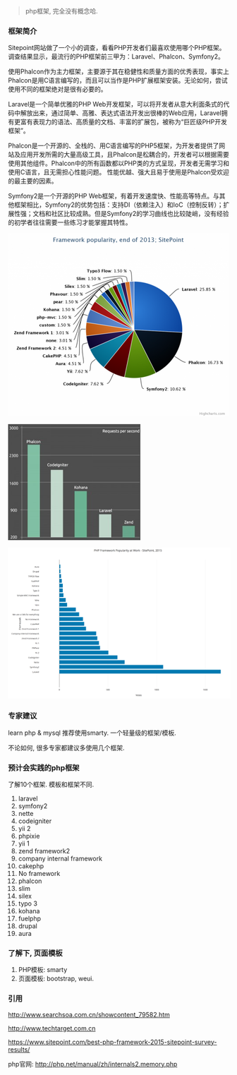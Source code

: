 > php框架, 完全没有概念哈.

### 框架简介

Sitepoint网站做了一个小的调查，看看PHP开发者们最喜欢使用哪个PHP框架。调查结果显示，最流行的PHP框架前三甲为：Laravel、Phalcon、Symfony2。

使用Phalcon作为主力框架，主要源于其在稳健性和质量方面的优秀表现，事实上Phalcon是用C语言编写的，而且可以当作是PHP扩展框架安装。无论如何，尝试使用不同的框架绝对是很有必要的。

Laravel是一个简单优雅的PHP Web开发框架，可以将开发者从意大利面条式的代码中解放出来，通过简单、高雅、表达式语法开发出很棒的Web应用，Laravel拥有更富有表现力的语法、高质量的文档、丰富的扩展包，被称为“巨匠级PHP开发框架”。

Phalcon是一个开源的、全栈的、用C语言编写的PHP5框架，为开发者提供了网站及应用开发所需的大量高级工具，且Phalcon是松耦合的，开发者可以根据需要使用其他组件。Phalcon中的所有函数都以PHP类的方式呈现，开发者无需学习和使用C语言，且无需担心性能问题。 性能优越、强大且易于使用是Phalcon受欢迎的最主要的因素。

Symfony2是一个开源的PHP Web框架，有着开发速度快、性能高等特点。与其他框架相比，Symfony2的优势包括：支持DI（依赖注入）和IoC（控制反转）；扩展性强；文档和社区比较成熟。但是Symfony2的学习曲线也比较陡峭，没有经验的初学者往往需要一些练习才能掌握其特性。

![06112508_5293](../images/06112508_5293.png)

 ![06112559_5137](../images/06112559_5137.jpg)

  ![ ](../images/php.png)

### 专家建议

learn php & mysql 推荐使用smarty. 一个轻量级的框架/模板.

不论如何, 很多专家都建议多使用几个框架.

### 预计会实践的php框架

了解10个框架. 模板和框架不同.

1. laravel
2. symfony2
3. nette
4. codeigniter
5. yii 2
6. phpixie
7. yii 1
8. zend framework2
9. company internal framework
10. cakephp
11. No framework
12. phalcon
13. slim
14. silex
15. typo 3
16. kohana
17. fuelphp
18. drupal
19. aura

### 了解下, 页面模板

1. PHP模板: smarty
2. 页面模板: bootstrap, weui.

### 引用

http://www.searchsoa.com.cn/showcontent_79582.htm

http://www.techtarget.com.cn

https://www.sitepoint.com/best-php-framework-2015-sitepoint-survey-results/

php官网: http://php.net/manual/zh/internals2.memory.php
